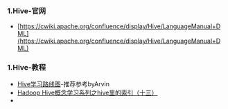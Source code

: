 ### 1.Hive-官网
- [https://cwiki.apache.org/confluence/display/Hive/LanguageManual+DML](https://cwiki.apache.org/confluence/display/Hive/LanguageManual+DML)
### 1.Hive-教程
- [Hive学习路线图](https://www.cnblogs.com/zlslch/p/6039358.html)-推荐参考byArvin
- [Hadoop Hive概念学习系列之hive里的索引（十三）](https://www.cnblogs.com/zlslch/p/6105294.html)
- []()